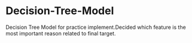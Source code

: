 # Decision-Tree-Model
Decision Tree Model for practice implement.Decided which feature is the most important reason related to final target.
